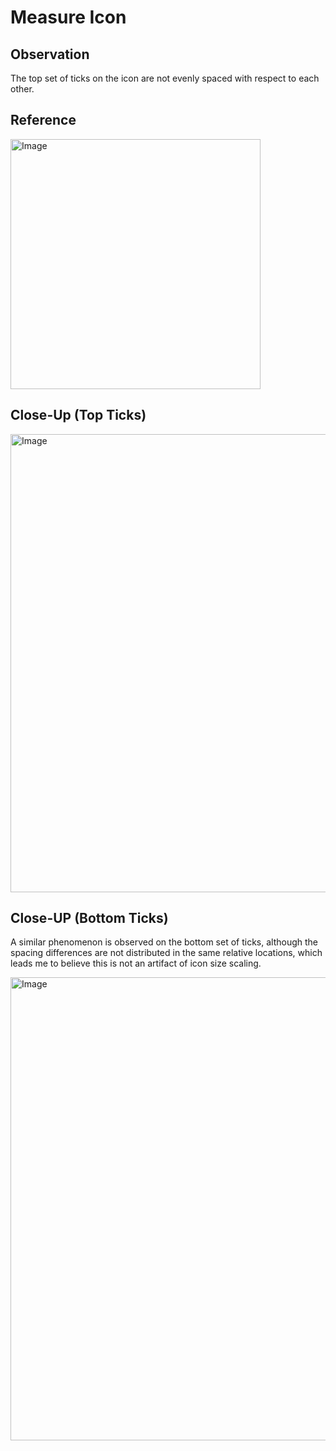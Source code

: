 # Measure Icon

## Observation

The top set of ticks on the icon are not evenly spaced with respect to each other.

## Reference

<img width="400" height="400" alt="Image" src="https://github.com/user-attachments/assets/983323c9-cb78-4ff0-b730-8522d003f337" />

## Close-Up (Top Ticks)

<img width="1300" height="733" alt="Image" src="https://github.com/user-attachments/assets/3e53aa4a-174c-46b0-b00a-70093fc521c3" />

## Close-UP (Bottom Ticks)

A similar phenomenon is observed on the bottom set of ticks, although the spacing differences are not distributed in the same relative locations, which leads me to believe this is not an artifact of icon size scaling.

<img width="1300" height="741" alt="Image" src="https://github.com/user-attachments/assets/d7cdd896-99bb-4cce-b0d5-3fdf2853d25d" />
